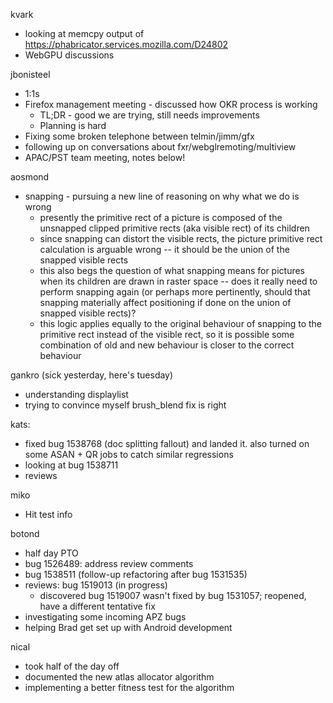 kvark
  * looking at memcpy output of https://phabricator.services.mozilla.com/D24802
  * WebGPU discussions

jbonisteel
  * 1:1s
  * Firefox management meeting - discussed how OKR process is working
    * TL;DR - good we are trying, still needs improvements
    * Planning is hard
  * Fixing some broken telephone between telmin/jimm/gfx
  * following up on conversations about fxr/webglremoting/multiview
  * APAC/PST team meeting, notes below!

aosmond
  * snapping - pursuing a new line of reasoning on why what we do is wrong
    * presently the primitive rect of a picture is composed of the unsnapped clipped primitive rects (aka visible rect) of its children
    * since snapping can distort the visible rects, the picture primitive rect calculation is arguable wrong -- it should be the union of the snapped visible rects
    * this also begs the question of what snapping means for pictures when its children are drawn in raster space -- does it really need to perform snapping again (or perhaps more pertinently, should that snapping materially affect positioning if done on the union of snapped visible rects)?
    * this logic applies equally to the original behaviour of snapping to the primitive rect instead of the visible rect, so it is possible some combination of old and new behaviour is closer to the correct behaviour

gankro (sick yesterday, here's tuesday)
  * understanding displaylist
  * trying to convince myself brush_blend fix is right

kats:
  * fixed bug 1538768 (doc splitting fallout) and landed it. also turned on some ASAN + QR jobs to catch similar regressions
  * looking at bug 1538711
  * reviews

miko
  * Hit test info

botond
  * half day PTO 
  * bug 1526489: address review comments 
  * bug 1538511 (follow-up refactoring after bug 1531535) 
  * reviews: bug 1519013 (in progress) 
    * discovered bug 1519007 wasn't fixed by bug 1531057; reopened, have a different tentative fix 
  * investigating some incoming APZ bugs 
  * helping Brad get set up with Android development

nical
  * took half of the day off
  * documented the new atlas allocator algorithm
  * implementing a better fitness test for the algorithm
